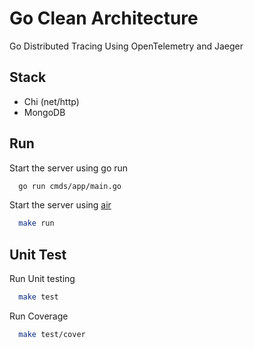 
# Go Clean Architecture
Go Distributed Tracing Using OpenTelemetry and Jaeger
## Stack
- Chi (net/http)
- MongoDB
## Run
Start the server using go run
```bash
  go run cmds/app/main.go
```
Start the server using [air](https://github.com/cosmtrek/air)
```bash
  make run
```
## Unit Test
Run Unit testing
```bash
  make test
```
Run Coverage
```bash
  make test/cover
```